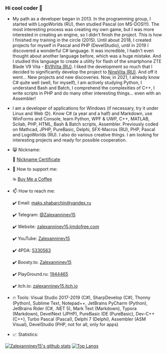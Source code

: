 ### Hi cool coder 🤘

- My path as a developer began in 2013. In the programming group, I started with LogoWorlds (RU), then studied Pascal (on MS-DOS!!!). The most interesting process was creating my own game, but I was more interested in creating an engine, so I didn't finish the project. This is how I finished my training in the circle (2015). Until about 2018, I created projects for myself in Pascal and PHP (DevelStudio), until in 2019 I discovered a wonderful C# language. It was incredible, I hadn't even thought about another language before, which was a huge mistake. And I studied this language to create a utility for flash of the smartphone ZTE Blade V9 Vita - [BV9Vita (RU)](https://4pda.to/forum/index.php?showtopic=952274&view=findpost&p=88382383). I liked the development so much that I decided to significantly develop the project to [NineVita (RU)](https://4pda.to/forum/index.php?showtopic=952274&view=findpost&p=91409816). And off it went... New projects and new discoveries. Now, in 2021, I already know C# quite well (well, for myself), I am actively studying Python, I understand Bash and Batch, I comprehend the complexities of C++, I write scripts in PHP and do many other interesting things... even with an Assembler!

- I am a developer of applications for Windows (if necessary, try it under Linux and Web 😊). Know C# (a year and a half) and Markdown, use WinForms and Console, learn Python, WPF & UWP, C++, MATLAB, Scilab, PHP, HTML, Bash & Batch scripts, Assembler. Previously coded on Mathcad, JPHP, PureBasic, Delphi, SFX-Macros (RU), PHP, Pascal and LogoWorlds (RU). I also do various creative things. I am looking for interesting projects and ready for possible cooperation.

+ 😸 Nickname:

  :bust_in_silhouette: [Nickname Certificate](https://mynickname.com/en/Zalexanninev15)

+ 🤠 How to support me:

  ☕ [Buy Me a Coffee](https://zalexanninev15.jimdofree.com/buy-me-a-coffee)
  
+ 📫 How to reach me:

  :heavy_check_mark: Email: [maks.shabarchin@yandex.ru](mailto:maks.shabarchin@yandex.ru)
  
  :heavy_check_mark: Telegram: [@Zalexanninev15](https://t.me/Zalexanninev15)
  
  :heavy_check_mark: Website: [zalexanninev15.jimdofree.com](https://zalexanninev15.jimdofree.com)
  
  :heavy_check_mark: YouTube: [Zalexanninev15](https://youtube.com/channel/UCTzLPaG_Sdb58FMntgPauyg)
  
  :heavy_check_mark: 4PDA: [5330563](https://4pda.ru/forum/index.php?showuser=5330563)

  :heavy_check_mark: Boosty.to: [Zalexanninev15](https://boosty.to/maxik-zalexanninev15)

  :heavy_check_mark: PlayGround.ru: [1944465](https://users.playground.ru/1944465)
  
  :heavy_check_mark: itch.io: [zalexanninev15.itch.io](https://zalexanninev15.itch.io)

+ 🔥 Tools: Visual Studio 2017-2019 (C#), SharpDevelop (C#), Thonny (Python), Sublime Text, Notepad++, JetBrains PyCharm (Python), JetBrains Rider (C#, .NET 5), Mark Text (Markdown), Typora (Markdown), DevelNext (JPHP), PureBasic IDE (PureBasic), Dev-C++ (C++), Turbo Pascal (Pascal), Delphi 7 (Delphi), Assembler (ASM Visual), DevelStudio (PHP, not for all, only for apps)

+ 📈 Statistics:

[![Zalexanninev15's github stats](https://github-readme-stats.vercel.app/api?username=Zalexanninev15&show_icons=true&count_private=true&include_all_commits=true&theme=react)](https://github.com/Zalexanninev15) [![Top Langs](https://github-readme-stats.vercel.app/api/top-langs/?username=Zalexanninev15&langs_count=6&layout=compact&theme=react)](https://github.com/Zalexanninev15)

